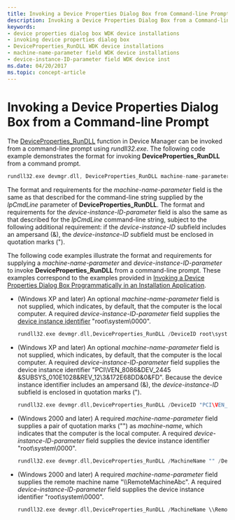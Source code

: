 ```yaml
---
title: Invoking a Device Properties Dialog Box from Command-line Prompt
description: Invoking a Device Properties Dialog Box from a Command-line Prompt
keywords:
- device properties dialog box WDK device installations
- invoking device properties dialog box
- DeviceProperties_RunDLL WDK device installations
- machine-name-parameter field WDK device installations
- device-instance-ID-parameter field WDK device inst
ms.date: 04/20/2017
ms.topic: concept-article
---
```


# Invoking a Device Properties Dialog Box from a Command-line Prompt


The [DeviceProperties_RunDLL](deviceproperties-rundll-function-prototype.md) function in Device Manager can be invoked from a command-line prompt using *rundll32.exe*. The following code example demonstrates the format for invoking **DeviceProperties_RunDLL** from a command prompt.

```cpp
rundll32.exe devmgr.dll, DeviceProperties_RunDLL machine-name-parameter device-instance-ID-parameter
```

The format and requirements for the *machine-name-parameter* field is the same as that described for the command-line string supplied by the *lpCmdLine* parameter of **DeviceProperties_RunDLL**. The format and requirements for the *device-instance-ID-parameter* field is also the same as that described for the *lpCmdLine* command-line string, subject to the following additional requirement: if the *device-instance-ID* subfield includes an ampersand (&), the *device-instance-ID* subfield must be enclosed in quotation marks (").

The following code examples illustrate the format and requirements for supplying a *machine-name-parameter* and *device-instance-ID-parameter* to invoke **DeviceProperties_RunDLL** from a command-line prompt. These examples correspond to the examples provided in [Invoking a Device Properties Dialog Box Programmatically in an Installation Application](invoking-a-device-properties-dialog-box-programmatically-in-an-install.md).

-   (Windows XP and later) An optional *machine-name-parameter* field is not supplied, which indicates, by default, that the computer is the local computer. A required *device-instance-ID-parameter* field supplies the [device instance identifier](device-instance-ids.md) "root\\system\\0000".
    ```cpp
    rundll32.exe devmgr.dll,DeviceProperties_RunDLL /DeviceID root\system\0000
    ```

-   (Windows XP and later) An optional *machine-name-parameter* field is not supplied, which indicates, by default, that the computer is the local computer. A required *device-instance-ID-parameter* field supplies the device instance identifier "PCI\\VEN_8086&DEV_2445 &SUBSYS_010E1028&REV_12\\3&172E68DD&0&FD". Because the device instance identifier includes an ampersand (&), the *device-instance-ID* subfield is enclosed in quotation marks (").
    ```cpp
    rundll32.exe devmgr.dll,DeviceProperties_RunDLL /DeviceID "PCI\VEN_8086&DEV_2445&SUBSYS_010E1028&REV_12\3&172E68DD&0&FD" 
    ```

-   (Windows 2000 and later) A required *machine-name-parameter* field supplies a pair of quotation marks ("") as *machine-name*, which indicates that the computer is the local computer. A required *device-instance-ID-parameter* field supplies the device instance identifier "root\\system\\0000".
    ```cpp
    rundll32.exe devmgr.dll,DeviceProperties_RunDLL /MachineName "" /DeviceID root\system\0000
    ```

-   (Windows 2000 and later) A required *machine-name-parameter* field supplies the remote machine name "\\\\RemoteMachineAbc". A required *device-instance-ID-parameter* field supplies the device instance identifier "root\\system\\0000".
    ```cpp
    rundll32.exe devmgr.dll,DeviceProperties_RunDLL /MachineName \\RemoteMachineAbc /DeviceID root\system\0000
    ```

 

 





